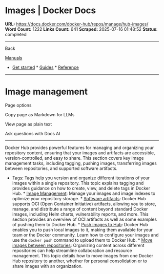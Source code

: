 # Images | Docker Docs

**URL:** https://docs.docker.com/docker-hub/repos/manage/hub-images/
**Word Count:** 1222
**Links Count:** 641
**Scraped:** 2025-07-16 01:48:52
**Status:** completed

---

Back

[Manuals](https://docs.docker.com/manuals/)

  * [Get started](https://docs.docker.com/get-started/)   * [Guides](https://docs.docker.com/guides/)   * [Reference](https://docs.docker.com/reference/)

* * *

# Image management

Page options

Copy page as Markdown for LLMs

View page as plain text

Ask questions with Docs AI

* * *

Docker Hub provides powerful features for managing and organizing your repository content, ensuring that your images and artifacts are accessible, version-controlled, and easy to share. This section covers key image management tasks, including tagging, pushing images, transferring images between repositories, and supported software artifacts.

  * [Tags](https://docs.docker.com/docker-hub/repos/manage/hub-images/tags/): Tags help you version and organize different iterations of your images within a single repository. This topic explains tagging and provides guidance on how to create, view, and delete tags in Docker Hub.   * [Image Management](https://docs.docker.com/docker-hub/repos/manage/hub-images/manage/): Manage your images and image indexes to optimize your repository storage.   * [Software artifacts](https://docs.docker.com/docker-hub/repos/manage/hub-images/oci-artifacts/): Docker Hub supports OCI \(Open Container Initiative\) artifacts, allowing you to store, manage, and distribute a range of content beyond standard Docker images, including Helm charts, vulnerability reports, and more. This section provides an overview of OCI artifacts as well as some examples of pushing them to Docker Hub.   * [Push images to Hub](https://docs.docker.com/docker-hub/repos/manage/hub-images/push/): Docker Hub enables you to push local images to it, making them available for your team or the Docker community. Learn how to configure your images and use the `docker push` command to upload them to Docker Hub.   * [Move images between repositories](https://docs.docker.com/docker-hub/repos/manage/hub-images/move/): Organizing content across different repositories can help streamline collaboration and resource management. This topic details how to move images from one Docker Hub repository to another, whether for personal consolidation or to share images with an organization.
